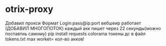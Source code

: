 # otrix-proxy
Добавил прокси 
Формат Login:pass@ip:port 
вебшеир работает
(ДОБАВИЛ МНОГОПОТОК)
каждый акк пишет через 22 секунды(можно поставтиь самому)
pip install requests colorama
токены дс в файл tokens.txt
max worket= кол-во акков!

